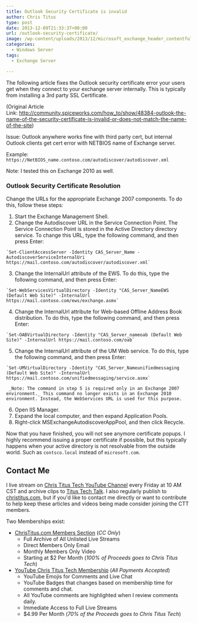 ```yaml
---
title: Outlook Security Certificate is invalid
author: Chris Titus
type: post
date: 2013-12-09T21:33:37+00:00
url: /outlook-security-certificate/
image: /wp-content/uploads/2013/12/microsoft_exchange_header_contentfullwidth1.jpg
categories:
  - Windows Server
tags:
  - Exchange Server

---
```

The following article fixes the Outlook security certificate error your users get when they connect to your exchange server internally. This is typically from installing a 3rd party SSL Certificate.<!--more-->

(Original Article Link: <http://community.spiceworks.com/how_to/show/48384-outlook-the-name-of-the-security-certificate-is-invalid-or-does-not-match-the-name-of-the-site>)

Issue: Outlook anywhere works fine with third party cert, but internal Outlook clients get cert error with NETBIOS name of Exchange server.
  
Example: `https://NetBIOS_name.contoso.com/autodiscover/autodiscover.xml`
  
Note: I tested this on Exchange 2010 as well.

### Outlook Security Certificate Resolution

Change the URLs for the appropriate Exchange 2007 components. To do this, follow these steps:

  1. Start the Exchange Management Shell.
  2. Change the Autodiscover URL in the Service Connection Point. The Service Connection Point is stored in the Active Directory directory service. To change this URL, type the following command, and then press Enter:
  
    `Set-ClientAccessServer -Identity CAS_Server_Name -AutodiscoverServiceInternalUri https://mail.contoso.com/autodiscover/autodiscover.xml`
  3. Change the InternalUrl attribute of the EWS. To do this, type the following command, and then press Enter:
  
    `Set-WebServicesVirtualDirectory -Identity "CAS_Server_NameEWS (Default Web Site)" -InternalUrl https://mail.contoso.com/ews/exchange.asmx`
  4. Change the InternalUrl attribute for Web-based Offline Address Book distribution. To do this, type the following command, and then press Enter:
  
    `Set-OABVirtualDirectory -Identity "CAS_Server_nameoab (Default Web Site)" -InternalUrl https://mail.contoso.com/oab`
  5. Change the InternalUrl attribute of the UM Web service. To do this, type the following command, and then press Enter:
  
    `Set-UMVirtualDirectory -Identity "CAS_Server_Nameunifiedmessaging (Default Web Site)" -InternalUrl https://mail.contoso.com/unifiedmessaging/service.asmx`
  
     _Note: The command in step 5 is required only in an Exchange 2007 environment._ This command no longer exists in an Exchange 2010 environment. Instead, the WebServices URL is used for this purpose.
  6. Open IIS Manager.
  7. Expand the local computer, and then expand Application Pools.
  8. Right-click MSExchangeAutodiscoverAppPool, and then click Recycle.

Now that you have finished, you will not see anymore certificate popups. I highly recommend issuing a proper certificate if possible, but this typically happens when your active directory is not resolvable from the outside world. Such as `contsco.local` instead of `microsoft.com`.

## Contact Me

I live stream on [Chris Titus Tech YouTube Channel][1] every Friday at 10 AM CST and archive clips to [Titus Tech Talk][2]. I also regularly publish to [christitus.com][3], but if you'd like to contact me directly or want to contribute to help keep these articles and videos being made consider joining the CTT members. 

Two Memberships exist:
- [ChrisTitus.com Members Section][4] (_CC Only_)
  - Full Archive of All Unlisted Live Streams
  - Direct Members Only Email
  - Monthly Members Only Video
  - Starting at $2 Per Month (_100% of Proceeds goes to Chris Titus Tech_)
- [YouTube Chris Titus Tech Membership][5] (_All Payments Accepted_)
  - YouTube Emojis for Comments and Live Chat
  - YouTube Badges that changes based on membership time for comments and chat.
  - All YouTube comments are highlighted when I review comments daily. 
  - Immediate Access to Full Live Streams
  - $4.99 Per Month (_70% of the Proceeds goes to Chris Titus Tech_)

 [1]: https://www.youtube.com/c/ChrisTitusTech
 [2]: https://www.youtube.com/c/ChrisTitusTechStreams
 [3]: https://christitus.com/
 [4]: https://christitus.com/members
 [5]: https://links.christitus.com/join